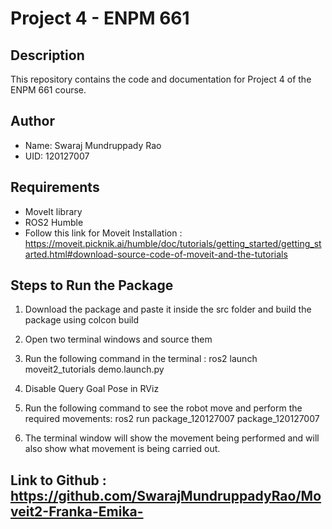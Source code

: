 # Project 4 - ENPM 661

## Description
This repository contains the code and documentation for Project 4 of the ENPM 661 course.

## Author
- Name: Swaraj Mundruppady Rao
- UID: 120127007

## Requirements
- MoveIt library
- ROS2 Humble 
- Follow this link for Moveit Installation : https://moveit.picknik.ai/humble/doc/tutorials/getting_started/getting_started.html#download-source-code-of-moveit-and-the-tutorials


## Steps to Run the Package 
1.  Download the package and paste it inside the src folder and build the package using colcon build
2. Open two terminal windows and source them 
3. Run the following command in the terminal : ros2 launch moveit2_tutorials demo.launch.py

4. Disable Query Goal Pose in RViz 
5. Run the following command to see the robot move and perform the required movements: ros2 run package_120127007 package_120127007 
6. The terminal window will show the movement being performed and will also show what movement is being carried out.


## Link to Github : https://github.com/SwarajMundruppadyRao/Moveit2-Franka-Emika-

